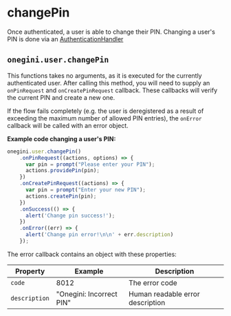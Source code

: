 # changePin

<!-- toc -->

Once authenticated, a user is able to change their PIN. Changing a user's PIN is done via an [AuthenticationHandler](AuthenticationHandler.md)

## `onegini.user.changePin`

This functions takes no arguments, as it is executed for the currently authenticated user. After calling this method, you will need to supply an `onPinRequest` and `onCreatePinRequest` callback. These callbacks will verify the current PIN and create a new one.

If the flow fails completely (e.g. the user is deregistered as a result of exceeding the maximum number of allowed PIN entries), the `onError` callback will be called with an error object.

**Example code changing a user's PIN:**

```js
onegini.user.changePin()
    .onPinRequest((actions, options) => {
      var pin = prompt("Please enter your PIN");
      actions.providePin(pin);
    })
    .onCreatePinRequest((actions) => {
      var pin = prompt("Enter your new PIN");
      actions.createPin(pin);
    })
    .onSuccess(() => {
      alert('Change pin success!');
    })
    .onError((err) => {
      alert('Change pin error!\n\n' + err.description)
    });
```

The error callback contains an object with these properties:

| Property | Example | Description |
| --- | --- | --- |
| `code` | 8012 | The error code
| `description` | "Onegini: Incorrect PIN" | Human readable error description
